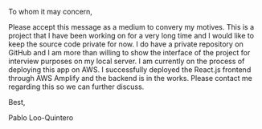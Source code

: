 To whom it may concern,

Please accept this message as a medium to convery my motives. This is a project that I have been working on for a very long time and I would like to keep the source code private for now. I do have a private repository on GitHub and I am more than willing to show the interface of the project for interview purposes on my local server. I am currently on the process of deploying this app on AWS. I successfully deployed the React.js frontend through AWS Amplify and the backend is in the works. Please contact me regarding this so we can further discuss. 

Best,

Pablo Loo-Quintero
